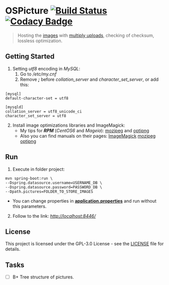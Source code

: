 # OSPicture [![Build Status](https://travis-ci.org/MrChebik/OSPicture.svg?branch=master)](https://travis-ci.org/MrChebik/OSPicture) [![Codacy Badge](https://api.codacy.com/project/badge/Grade/d403a319ed024a21b8db2956c7f97087)](https://www.codacy.com/app/mrchebik/OSPicture?utm_source=github.com&utm_medium=referral&utm_content=MrChebik/OSPicture&utm_campaign=badger)
> Hosting the [images](http://ospicture.xyz/image/31b548211f) with [multiply uploads](http://ospicture.xyz/folder/08lahwa3cv), checking of checksum, lossless optimization.

## Getting Started
1. Setting _utf8_ encoding in _MySQL_:
    1. Go to _/etc/my.cnf_
    2. Remove ___;___ before _collation_server_ and _character_set_server_, or add this:
```
[mysql]
default-character-set = utf8
  
[mysqld]
collation_server = utf8_unicode_ci
character_set_server = utf8
```
2. Install image optimizations libraries and ImageMagick:
    * My tips for ___RPM___ (_CentOS6_ and _Mageia_): [mozjpeg](https://gist.github.com/MrChebik/d5cd2920d49415122376ef2f600907ce) and [optipng](https://gist.github.com/MrChebik/8c3594a521898b889d8acf4f419cbcbc)
    * Also you can find manuals on their pages:
        [ImageMagick](https://github.com/ImageMagick/ImageMagick)
        [mozjpeg](https://github.com/mozilla/mozjpeg)
        [optipng](http://optipng.sourceforge.net)

## Run
1. Execute in folder project:
```
mvn spring-boot:run \
--Dspring.datasource.username=USERNAME_DB \
--Dspring.datasource.password=PASSWORD_DB \
--Dpath.pictures=FOLDER_TO_STORE_IMAGES
```
* You can change properties in [__application.properties__](https://github.com/MrChebik/OSPicture/blob/master/src/main/resources/application.properties) and run without this parameters.
2. Follow to the link: [_http://localhost:8446/_](http://localhost:8446/)

## License
This project is licensed under the GPL-3.0 License - see the [LICENSE](https://github.com/MrChebik/OSPicture/blob/master/LICENSE) file for details.

## Tasks
- [ ] B+ Tree structure of pictures. 